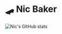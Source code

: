 # 🛹 Nic Baker

![Nic's GitHub stats](https://github-readme-stats.vercel.app/api?username=nicbake&show_icons=true&theme=gruvbox)
<!--
**nicbake/nicbake** is a ✨ _special_ ✨ repository because its `README.md` (this file) appears on your GitHub profile.

Here are some ideas to get you started:

- 🔭 I’m currently working on ...
- 🌱 I’m currently learning ...
- 👯 I’m looking to collaborate on ...
- 🤔 I’m looking for help with ...
- 💬 Ask me about ...
- 📫 How to reach me: ...
- 😄 Pronouns: ...
- ⚡ Fun fact: ...
-->
